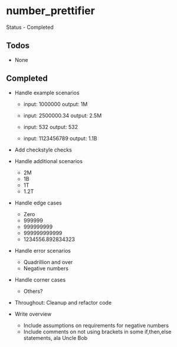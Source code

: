 number_prettifier
=================


Status - Completed



Todos
------


* None


Completed
----------
* Handle example scenarios
    * input: 1000000 output: 1M

    * input: 2500000.34 output: 2.5M

    * input: 532 output: 532

    * input: 1123456789 output: 1.1B

* Add checkstyle checks

* Handle additional scenarios
    * 2M
    * 1B
    * 1T
    * 1.2T

* Handle edge cases
    * Zero
    * 999999
    * 999999999
    * 999999999999
    * 1234556.892834323

* Handle error scenarios
    * Quadrillion and over
    * Negative numbers

* Handle corner cases
    * Others?

* Throughout:  Cleanup and refactor code

* Write overview
    * Include assumptions on requirements for negative numbers
    * Include comments on not using brackets in some if,then,else statements, ala Uncle Bob
